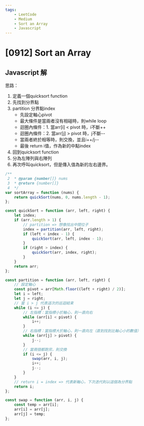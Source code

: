 ```yaml
---
tags: 
    - LeetCode
    - Medium
    - Sort an Array
    - Javascript
---
```

# [0912] Sort an Array
## Javascript 解
思路：
1. 定義一個quicksort function
2. 先找到分界點
3. partition 分界點index
    - 先設定軸心pivot
    - 最大條件是當兩者沒有相碰時，則while loop
    - 迴圈內條件：1. 當arr[i] < pivot 時，i不斷++
    - 迴圈內條件：2. 當arr[j] > pivot 時，j不斷--
    - 當兩者終於相等時，則交換，並且i++/j--
    - 最後 return i值，作為新的中點index
4. 回到quicksort function
5. 分為左陣列與右陣列
6. 再次呼叫quicksort，但是傳入值為新的左右邊界。
```javascript
/**
 2  * @param {number[]} nums
 3  * @return {number[]}
 4  */
var sortArray = function (nums) {
    return quickSort(nums, 0, nums.length - 1);
};

const quickSort = function (arr, left, right) {
    let index;
    if (arr.length > 1) {
        // partition => 想像找出中間位子
        index = partition(arr, left, right);
        if (left < index - 1) {
            quickSort(arr, left, index - 1);
        }
        if (right > index) {
            quickSort(arr, index, right);
        }
    }
    return arr;
};

const partition = function (arr, left, right) {
    // 設定軸心
    const pivot = arr[Math.floor((left + right) / 2)];
    let i = left;
    let j = right;
    // 當 i > j 代表這次的巡迴結束
    while (i <= j) {
        // 左指標：當指標小於軸心，則一直向右
        while (arr[i] < pivot) {
            i++;
        }
        // 右指標：當指標大於軸心，則一直向左（直到找到比軸心小的數值）
        while (arr[j] > pivot) {
            j--;
        }
        // 當兩個都跑完，則交換
        if (i <= j) {
            swap(arr, i, j);
            i++;
            j--;
        }
    }
    // return i = index => 代表新軸心，下次迭代則以這個為分界點
    return i;
};

const swap = function (arr, i, j) {
    const temp = arr[i];
    arr[i] = arr[j];
    arr[j] = temp;
};
```
